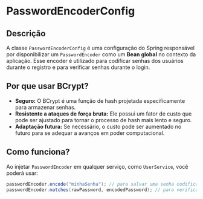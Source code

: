 # PasswordEncoderConfig

## Descrição

A classe `PasswordEncoderConfig` é uma configuração do Spring responsável por disponibilizar um `PasswordEncoder` como um **Bean global** no contexto da aplicação. Esse encoder é utilizado para codificar senhas dos usuários durante o registro e para verificar senhas durante o login.

## Por que usar BCrypt?

- **Seguro:** O BCrypt é uma função de hash projetada especificamente para armazenar senhas.
- **Resistente a ataques de força bruta:** Ele possui um fator de custo que pode ser ajustado para tornar o processo de hash mais lento e seguro.
- **Adaptação futura:** Se necessário, o custo pode ser aumentado no futuro para se adequar a avanços em poder computacional.

## Como funciona?

Ao injetar `PasswordEncoder` em qualquer serviço, como `UserService`, você poderá usar:

```java
passwordEncoder.encode("minhaSenha"); // para salvar uma senha codificada
passwordEncoder.matches(rawPassword, encodedPassword); // para verificar a senha na autenticação
